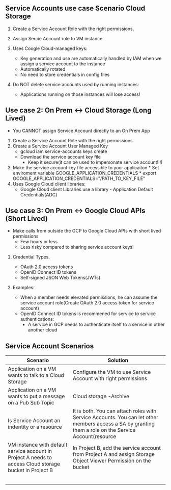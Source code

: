 

## Service Accounts use case Scenario Cloud Storage

1. Create a Service Account Role with the right permissions.
2. Assign Sercie Account role to VM instance
3. Uses Coogle Cloud-managed keys:
    -   Key generation and use are automatically handled by IAM when we assign a service account to the instance
    -   Automatically rotated
    -   No need to store credentials in config files


4. Do NOT delete service accounts used by running instances:
    -   Applications running on those instances will lose access!



## Use case 2: On Prem <-> Cloud Storage (Long Lived)
* You CANNOT assign Service Account directly to an On Prem App
1. Create a Service Account Role with the right permissions.
2. Create a Service Account User Managed Key
    -   gcloud iam service-accounts keys create
    -   Download the service account key file
        *    Keep it secure(it can be used to impersonate service account!!!)   
3. Make the service account key file accessible to your applicaiton
        *   Set enviroment variable GOOGLE_APPLICATION_CREDENTIALS
        *   export GOOGLE_APPLICATION_CREDENTIALS="/PATH_TO_KEY_FILE" 
4. Uses Google Cloud client libraries:
    -   Google Cloud client Libraries use a library - Application Default Credentials(ADC)


## Use case 3: On Prem <-> Google Cloud APIs (Short Lived)
* Make calls from outside the GCP to Google Cloud APIs with short lived permissions
  * Few hours or less
  * Less risky compared to sharing service account keys!
1. Credential Types.
    *   OAuth 2.0 access tokens
    *   OpenID Connect ID tokens
    *   Self-signed JSON Web Tokens(JWTs)

2. Examples:
    *   When a member needs elevated permissions, he can assume the service account role(Create OAuth 2.0 access token for service account)
    *   OpenID Connect ID tokens is recommened for service to service authentications:
        *   A service in GCP needs to authenticate itself to a service in other another cloud


## Service Account Scenarios

| Scenario                                                                                                | Solution                                                                                                                                                |
|---------------------------------------------------------------------------------------------------------|---------------------------------------------------------------------------------------------------------------------------------------------------------|
| Application on a VM wants to talk to a Cloud Storage                                                    | Configure the VM to use Service Account with right permissions                                                                                          |
| Application on a VM wants to put a message on a Pub Sub Topic                                           | Cloud storage -Archive                                                                                                                                  |
| Is Service Account an indentity or a resource                                                           | It is both.  You can attach roles with Service Accounts.  You can let other members access a SA by granting them a role on the Service Account(resource |
| VM instance with default service account in Project A needs to access Cloud storage bucket in Project B | In Project B, add the service account from Project A and assign Storage Object Viewer Permission on the bucket                                          |
|                                                                                                         |                                                                                                                                                         |
|                                                                                                         |                                                                                                                                                         |
|                                                                                                         |                                                                                                                                                         |
|                                                                                                         |                                                                                                                                                         |
|                                                                                                         |                                                                                                                                                         |

